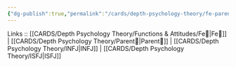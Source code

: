 ```yaml
---
{"dg-publish":true,"permalink":"/cards/depth-psychology-theory/fe-parent/","created":"2023-01-05T12:05:05.186+01:00","updated":"2023-04-21T13:30:44.378+02:00"}
---
```


Links :: [[CARDS/Depth Psychology Theory/Functions & Attitudes/Fe💉\|Fe💉]] | [[CARDS/Depth Psychology Theory/Parent🤨\|Parent🤨]] | [[CARDS/Depth Psychology Theory/INFJ\|INFJ]] | [[CARDS/Depth Psychology Theory/ISFJ\|ISFJ]]
